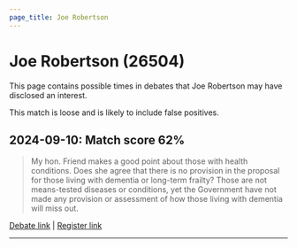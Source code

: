 ```yaml
---
page_title: Joe Robertson
---
```


# Joe Robertson  (26504)

This page contains possible times in debates that Joe Robertson may have disclosed an interest.

This match is loose and is likely to include false positives. 



## 2024-09-10: Match score 62%

>My hon. Friend makes a good point about those with health conditions. Does she agree that there is no provision in the proposal for those living with dementia or long-term frailty? Those are not means-tested diseases or conditions, yet the Government have not made any provision or assessment of how those living with dementia will miss out.

[Debate link](https://www.theyworkforyou.com/debates/?id=2024-09-10a.775.0) | [Register link](https://www.theyworkforyou.com/mp/26504/register)


---


